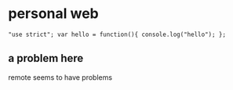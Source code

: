 # personal web

`"use strict";
var hello = function(){
    console.log("hello");
};`

## a problem here

remote seems to have problems